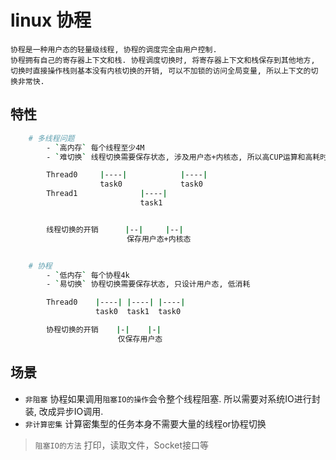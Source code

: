 # linux 协程

    协程是一种用户态的轻量级线程, 协程的调度完全由用户控制.
    协程拥有自己的寄存器上下文和栈. 协程调度切换时, 将寄存器上下文和栈保存到其他地方, 切换时直接操作栈则基本没有内核切换的开销, 可以不加锁的访问全局变量, 所以上下文的切换非常快.

## 特性

```bash
    # 多线程问题
        - `高内存` 每个线程至少4M
        - `难切换` 线程切换需要保存状态, 涉及用户态+内核态, 所以高CUP运算和高耗时

        Thread0     |----|            |----|
                    task0             task0
        Thread1              |----|
                             task1


        线程切换的开销      |--|     |--|
                          保存用户态+内核态


    # 协程
        - `低内存` 每个协程4k
        - `易切换` 协程切换需要保存状态, 只设计用户态, 低消耗

        Thread0    |----| |----| |----|
                   task0  task1  task0

        协程切换的开销    |-|    |-|
                        仅保存用户态
```

## 场景

- `非阻塞` 协程如果调用`阻塞IO的操作`会令整个线程阻塞. 所以需要对系统IO进行封装, 改成异步IO调用.
- `非计算密集` 计算密集型的任务本身不需要大量的线程or协程切换

> `阻塞IO的方法` 打印，读取文件，Socket接口等